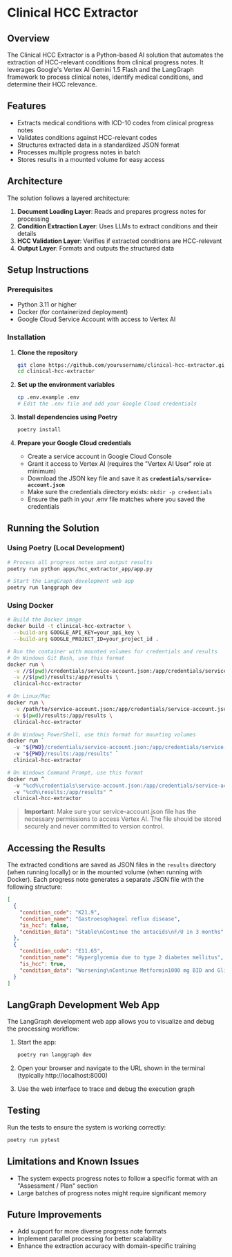 # Clinical HCC Extractor

## Overview
The Clinical HCC Extractor is a Python-based AI solution that automates the extraction of HCC-relevant conditions from clinical progress notes. It leverages Google's Vertex AI Gemini 1.5 Flash and the LangGraph framework to process clinical notes, identify medical conditions, and determine their HCC relevance.

## Features
- Extracts medical conditions with ICD-10 codes from clinical progress notes
- Validates conditions against HCC-relevant codes
- Structures extracted data in a standardized JSON format
- Processes multiple progress notes in batch
- Stores results in a mounted volume for easy access

## Architecture
The solution follows a layered architecture:
1. **Document Loading Layer**: Reads and prepares progress notes for processing
2. **Condition Extraction Layer**: Uses LLMs to extract conditions and their details
3. **HCC Validation Layer**: Verifies if extracted conditions are HCC-relevant
4. **Output Layer**: Formats and outputs the structured data

## Setup Instructions

### Prerequisites
- Python 3.11 or higher
- Docker (for containerized deployment)
- Google Cloud Service Account with access to Vertex AI

### Installation

1. **Clone the repository**
   ```bash
   git clone https://github.com/yourusername/clinical-hcc-extractor.git
   cd clinical-hcc-extractor
   ```

2. **Set up the environment variables**
   ```bash
   cp .env.example .env
   # Edit the .env file and add your Google Cloud credentials
   ```

3. **Install dependencies using Poetry**
   ```bash
   poetry install
   ```

4. **Prepare your Google Cloud credentials**
   - Create a service account in Google Cloud Console
   - Grant it access to Vertex AI (requires the "Vertex AI User" role at minimum)
   - Download the JSON key file and save it as **`credentials/service-account.json`**
   - Make sure the credentials directory exists: `mkdir -p credentials`
   - Ensure the path in your .env file matches where you saved the credentials

## Running the Solution

### Using Poetry (Local Development)
```bash
# Process all progress notes and output results
poetry run python apps/hcc_extractor_app/app.py

# Start the LangGraph development web app
poetry run langgraph dev
```

### Using Docker
```bash
# Build the Docker image
docker build -t clinical-hcc-extractor \
  --build-arg GOOGLE_API_KEY=your_api_key \
  --build-arg GOOGLE_PROJECT_ID=your_project_id .

# Run the container with mounted volumes for credentials and results
# On Windows Git Bash, use this format
docker run \
  -v //$(pwd)/credentials/service-account.json:/app/credentials/service-account.json \
  -v //$(pwd)/results:/app/results \
  clinical-hcc-extractor

# On Linux/Mac
docker run \
  -v /path/to/service-account.json:/app/credentials/service-account.json \
  -v $(pwd)/results:/app/results \
  clinical-hcc-extractor

# On Windows PowerShell, use this format for mounting volumes
docker run `
  -v "${PWD}/credentials/service-account.json:/app/credentials/service-account.json" `
  -v "${PWD}/results:/app/results" `
  clinical-hcc-extractor

# On Windows Command Prompt, use this format
docker run ^
  -v "%cd%\credentials\service-account.json:/app/credentials/service-account.json" ^
  -v "%cd%\results:/app/results" ^
  clinical-hcc-extractor
```

> **Important**: Make sure your service-account.json file has the necessary permissions to access Vertex AI. The file should be stored securely and never committed to version control.

## Accessing the Results
The extracted conditions are saved as JSON files in the `results` directory (when running locally) or in the mounted volume (when running with Docker). Each progress note generates a separate JSON file with the following structure:

```json
[
  {
    "condition_code": "K21.9",
    "condition_name": "Gastroesophageal reflux disease",
    "is_hcc": false,
    "condition_data": "Stable\nContinue the antacids\nF/U in 3 months"
  },
  {
    "condition_code": "E11.65",
    "condition_name": "Hyperglycemia due to type 2 diabetes mellitus",
    "is_hcc": true,
    "condition_data": "Worsening\nContinue Metformin1000 mg BID and Glimepiride 8 mg\nRecommend a low sugar and low carbohydrate diet.\nDiscussed 1/2 plate with non-starchy vegetables\nInclude healthy fats in your meal like: Olive oil"
  }
]
```

## LangGraph Development Web App
The LangGraph development web app allows you to visualize and debug the processing workflow:

1. Start the app:
   ```bash
   poetry run langgraph dev
   ```

2. Open your browser and navigate to the URL shown in the terminal (typically http://localhost:8000)

3. Use the web interface to trace and debug the execution graph

## Testing
Run the tests to ensure the system is working correctly:

```bash
poetry run pytest
```

## Limitations and Known Issues
- The system expects progress notes to follow a specific format with an "Assessment / Plan" section
- Large batches of progress notes might require significant memory

## Future Improvements
- Add support for more diverse progress note formats
- Implement parallel processing for better scalability
- Enhance the extraction accuracy with domain-specific training